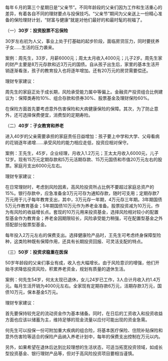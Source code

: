 每年６月的第三个星期日是“父亲节”。不同年龄段的父亲们因为工作和生活重心的差异，有着各自不同的理财要点与投保技巧。“父亲节”期间为父亲送上一份精心准备的保险理财计划，“财富与健康”就是对他们最好的和最时髦的祝福了。

（一）**30岁：投资股票不忘保险**

30岁左右初为人父，事业上处于打基础的起步阶段，面临房贷压力，同时要抚养子女……生活的压力袭来。

案例：周先生，33岁，月薪6000元；周太太月收入4000元；儿子2岁。周先生家的财产主要是8万元存款和近3万元的国债。自从孩子出生后，家里的基本生活开销逐渐看涨，孩子的教育投入也将逐年增加。还有20万元的房贷需要偿还。

理财专家建议：

周先生的家庭正处于成长期，风险承受能力属中等偏上。金融资产投资组合比例建议为：保障类寿险10%、组合存款和债券30%、股票基金及理财保险60%。

在保险方面首先要考虑意外伤害保险和大病健康保险的保障。其次，为了防止意外，还可选择保费便宜，消费型的定期寿险。

（二）**40岁：子女教育和养老**

进入40岁的父亲需要承担的家庭责任日益增加：孩子要上中学和大学、父母看病的花销逐年递增……承受风险的能力相应走低，投资应相对保守。

案例：王先生，45岁，企业经理，月收入1.2万元；王太太月收入6000元，儿子12岁。现有15万元定期存款和5万元活期存款、15万元国债和市值20万元左右的股票。家庭月支出6000元左右。

理财专家建议：

在日常理财时，考虑到风险因素，高风险投资所占比例不要超过家庭总资产的15%。银行存款中，应急准备金3万元可存为通知存款，随时可支用；定期存款7万元用于儿子每年教育支出，其中，3万元存一年期，4万元存三年期。3年期国债5万元作教育基金；5年期国债10万元作为养老金准备。股票投资减为10万元，作为有风险的收益增长点。套现的10万元用来投资基金，选择风险相对较小的配置型基金作为教育金；养老金因期限较长，风险承受能力稍强，可在配置型基金之外搭配部分股票型基金。

每年投入2万元左右的保费支出。选择健康险产品时，王先生可考虑终身保障型险种，这类险种既有保障作用，还具有长期投资回报、可灵活支配的特点。

（三）**50岁：投资求稳重在医保**

50岁年龄段的父亲们事业有成，收入也大幅增长。由于风险意识的增强，他们开始寻求降低投资风险，积累养老资金，规划有质量的退休生活。

案例：何先生54岁，何太太现已退休，女儿24岁已工作，3人合计月收入约1.4万元。每月生活开销为4000元左右。全家现有定期存款6万元，活期存款3万元，国债10万元，保本基金5万元。

理财专家建议：

首先要保持较充足的流动资金作为基本储备。同时，在日后的工资收入和投资收益方面也应该以储蓄为主，维持足够的现金流量以应付可能出现的资金急需。

何先生可以投保一份可附加重大疾病的组合险，将基本医疗保险、住院补贴保险和意外伤害险等适合的保险产品纳入养老计划中，每年的保费支出控制在万元以内。

另外，如果希望在退休后达到比较理想的生活状态，可适当拓宽投资领域，如成长型投资基金、银行理财产品等，但对于高风险投资项目要相当谨慎。